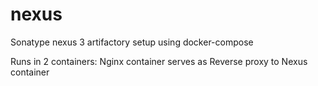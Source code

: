 # nexus 

Sonatype nexus 3 artifactory setup using docker-compose 

Runs in 2 containers: Nginx container serves as Reverse proxy to Nexus container

